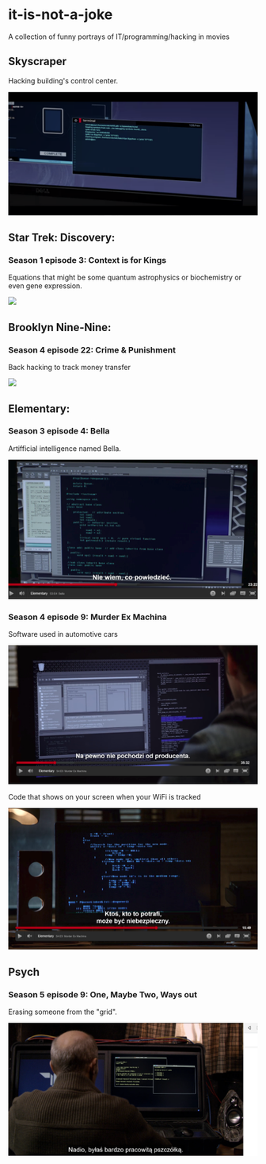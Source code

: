 # it-is-not-a-joke
A collection of funny portrays of IT/programming/hacking in movies

## Skyscraper
Hacking building's control center.

![](images/skyscraper.png)

## Star Trek: Discovery:

### Season 1 episode 3: Context is for Kings
Equations that might be some quantum astrophysics or biochemistry or even gene expression.

![](images/startrek_context_is_for_kings.png)

## Brooklyn Nine-Nine:

### Season 4 episode 22: Crime & Punishment
Back hacking to track money transfer

![](images/Brooklyn_99_bank_hacking.png)

## Elementary:

### Season 3 episode 4: Bella
Artifficial intelligence named Bella.

![](images/Elementary_bella.png)

### Season 4 episode 9: Murder Ex Machina
Software used in automotive cars

![](images/Elementary_murder_ex_machina.png)

Code that shows on your screen when your WiFi is tracked

![](images/Elementary_murder_ex_machina_tracking.png)


## Psych

### Season 5 episode 9: One, Maybe Two, Ways out
Erasing someone from the "grid".

![](images/Psych_5x09_one_maybe_two_ways_out.png)